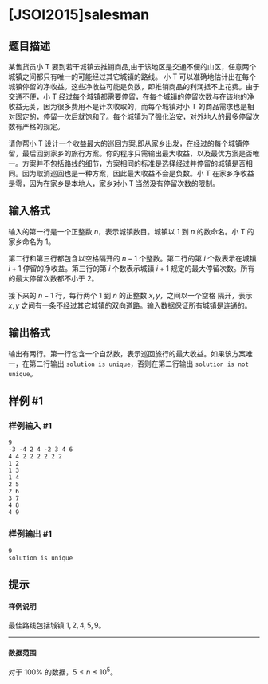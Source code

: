 # [JSOI2015]salesman

## 题目描述

某售货员小 T 要到若干城镇去推销商品,由于该地区是交通不便的山区，任意两个城镇之间都只有唯一的可能经过其它城镇的路线。 小 T 可以准确地估计出在每个城镇停留的净收益。这些净收益可能是负数，即推销商品的利润抵不上花费。由于交通不便，小 T 经过每个城镇都需要停留，在每个城镇的停留次数与在该地的净收益无关，因为很多费用不是计次收取的，而每个城镇对小 T 的商品需求也是相对固定的，停留一次后就饱和了。每个城镇为了强化治安，对外地人的最多停留次数有严格的规定。

请你帮小 T 设计一个收益最大的巡回方案,即从家乡出发，在经过的每个城镇停留，最后回到家乡的旅行方案。你的程序只需输出最大收益，以及最优方案是否唯一。方案并不包括路线的细节，方案相同的标准是选择经过并停留的城镇是否相同。因为取消巡回也是一种方案，因此最大收益不会是负数。小 T 在家乡净收益是零，因为在家乡是本地人，家乡对小 T 当然没有停留次数的限制。

## 输入格式

输入的第一行是一个正整数 $n$，表示城镇数目。城镇以 $1$ 到 $n$ 的数命名。小 T 的家乡命名为 $1$。

第二行和第三行都包含以空格隔开的 $n-1$ 个整数。第二行的第 $i$ 个数表示在城镇 $i+1$ 停留的净收益。第三行的第 $i$ 个数表示城镇 $i+1$ 规定的最大停留次数。所有的最大停留次数都不小于 $2$。

接下来的 $n-1$ 行，每行两个 $1$ 到 $n$ 的正整数 $x,y$，之间以一个空格
隔开，表示 $x,y$ 之间有一条不经过其它城镇的双向道路。输入数据保证所有城镇是连通的。 

## 输出格式

输出有两行。第一行包含一个自然数，表示巡回旅行的最大收益。如果该方案唯一，在第二行输出 `solution is unique`，否则在第二行输出 `solution is not unique`。

## 样例 #1

### 样例输入 #1
```
9
-3 -4 2 4 -2 3 4 6
4 4 2 2 2 2 2 2
1 2
1 3
1 4
2 5
2 6
3 7
4 8
4 9
```

### 样例输出 #1

```
9
solution is unique
```

## 提示

#### 样例说明

最佳路线包括城镇 $1,2,4,5,9$。

---

#### 数据范围

对于 $100\%$ 的数据，$5\leq n\leq 10^5$。
